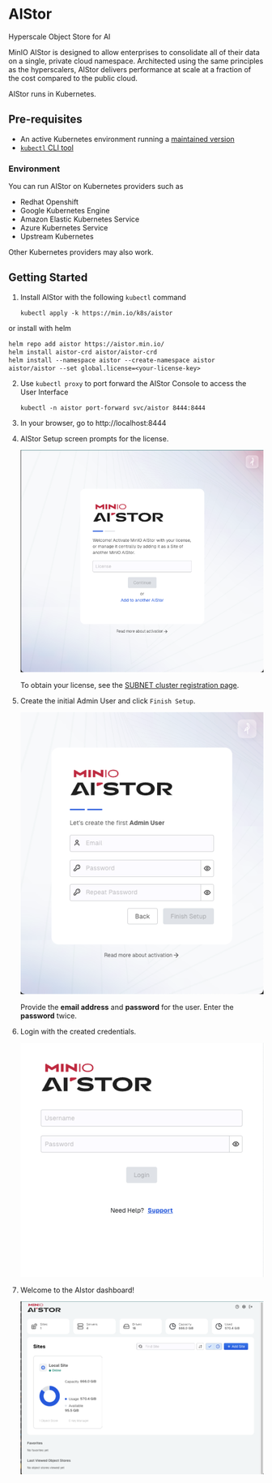 # AIStor

Hyperscale Object Store for AI

MinIO AIStor is designed to allow enterprises to consolidate all of
their data on a single, private cloud namespace. Architected using
the same principles as the hyperscalers, AIStor delivers performance
at scale at a fraction of the cost compared to the public cloud.

AIStor runs in Kubernetes.

## Pre-requisites

* An active Kubernetes environment running a [maintained version](https://kubernetes.io/releases/)
* [`kubectl` CLI tool](https://kubernetes.io/docs/tasks/tools/#kubectl)

### Environment

You can run AIStor on Kubernetes providers such as

- Redhat Openshift
- Google Kubernetes Engine
- Amazon Elastic Kubernetes Service
- Azure Kubernetes Service
- Upstream Kubernetes

Other Kubernetes providers may also work.

## Getting Started

1. Install AIStor with the following `kubectl` command

   ```shell
   kubectl apply -k https://min.io/k8s/aistor
   ```
   
or install with helm
   ```shell
   helm repo add aistor https://aistor.min.io/
   helm install aistor-crd aistor/aistor-crd
   helm install --namespace aistor --create-namespace aistor aistor/aistor --set global.license=<your-license-key>
   ```

2. Use `kubectl proxy` to port forward the AIStor Console to access the User Interface

   ```shell
   kubectl -n aistor port-forward svc/aistor 8444:8444
   ```

3. In your browser, go to http://localhost:8444

4. AIStor Setup screen prompts for the license.

   ![The Setup screen asks for a license ](images/aistor-setup.png)

   To obtain your license, see the [SUBNET cluster registration page](https://subnet.min.io/cluster/register).

5. Create the initial Admin User and click `Finish Setup`.

   ![Register the first Admin user](images/aistor-admin-first-user.png)

   Provide the **email address** and **password** for the user.
   Enter the **password** twice.

6. Login with the created credentials.

   ![aistor-login.png](images/aistor-login.png)


7. Welcome to the AIstor dashboard!

   ![aistor-dashboard.png](images/aistor-dashboard.png)